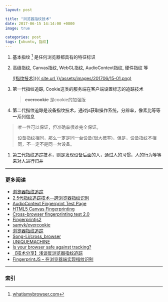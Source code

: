```yaml
---
layout: post

title: "浏览器指纹技术"
date: 2017-06-15 14:14:00 +0800
image: true

categories: post
tags: [ubuntu, 指纹]
---
```


1. 基本指纹 [^1] 是任何浏览器都具有的特征标识

1. 高级指纹, Canvas指纹, WebGL指纹, AudioContext指纹, 硬件指纹 等

    [![指纹技术]({{ site.url }}/assets/images/201706/15-01.png)](http://yinzhicao.org/TrackingFree/crossbrowsertracking_NDSS17.pdf "图片来源")

1. 第一代指纹追踪, Cookie这类的服务端在客户端设置标志的追踪技术
    >**evercookie** 是cookie的加强版

1. 第二代指纹追踪是设备指纹技术，通过js获取操作系统，分辨率，像素比等等一系列信息
  >唯一性可以保证，但准确率很难完全保证。
  >
  >设备指纹相同，那么一定是同一台设备(很大概率)，但是，设备指纹不相同，不一定不是同一台设备。

1. 第三代指纹追踪技术，则是发现设备后面的人，通过人的习惯，人的行为等等来对人进行归并


---
### 更多阅读
- [浏览器指纹追踪](http://paper.seebug.org/229/)
- [2.5代指纹追踪技术—跨浏览器指纹识别](http://chengable.com/index.php/archives/317/)
- [AudioContext Fingerprint Test Page](https://audiofingerprint.openwpm.com/)
- [HTML5 Canvas Fingerprinting](https://browserleaks.com/canvas)
- [Cross-browser fingerprinting test 2.0](https://fingerprint.pet-portal.eu/)
- [Fingerprintjs2](http://valve.github.io/fingerprintjs2/)
- [samyk/evercookie](https://github.com/samyk/evercookie)
- [浏览器指纹追踪](https://nanshihui.github.io/2017/03/21/browser-fingerprint/#)
- [Song-Li/cross_browser](https://github.com/Song-Li/cross_browser)
- [UNIQUEMACHINE](http://uniquemachine.org/)
- [Is your browser safe against tracking?](https://panopticlick.eff.org/)
- [【技术分享】浅谈反浏览器指纹追踪](http://bobao.360.cn/learning/detail/3760.html)
- [FingerprintJS – 在浏览器端实现指纹识别](http://www.yyyweb.com/3070.html)

---
### 索引

[^1]: [whatismybrowser.com](https://www.whatismybrowser.com/)
